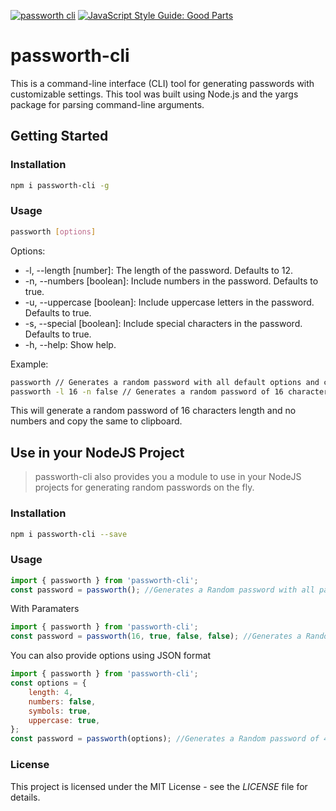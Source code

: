 
[![passworth cli](https://github.com/nfinit3/passworth-cli/actions/workflows/npm-publish.yml/badge.svg)](https://github.com/nfinit3/passworth-cli/actions/workflows/npm-publish.yml)
[![JavaScript Style Guide: Good Parts](https://img.shields.io/badge/code%20style-goodparts-brightgreen.svg?style=flat)](https://github.com/dwyl/goodparts "JavaScript The Good Parts")

# passworth-cli

This is a command-line interface (CLI) tool for generating passwords with customizable settings. This tool was built using Node.js and the yargs package for parsing command-line arguments.

## Getting Started

### Installation

```bash
npm i passworth-cli -g
```

### Usage

```bash
passworth [options]
```

Options:

* -l, --length [number]: The length of the password. Defaults to 12.
* -n, --numbers [boolean]: Include numbers in the password. Defaults to true.
* -u, --uppercase [boolean]: Include uppercase letters in the password. Defaults to true.
* -s, --special [boolean]: Include special characters in the password. Defaults to true.
* -h, --help: Show help.

Example:

```bash
passworth // Generates a random password with all default options and copies it to clipboard.
passworth -l 16 -n false // Generates a random password of 16 characters length with no numbers and copies it to clipboard.

```

This will generate a random password of 16 characters length and no numbers and copy the same to clipboard.

## Use in your NodeJS Project

> passworth-cli also provides you a module to use in your NodeJS projects for generating random passwords on the fly.

### Installation

```bash
npm i passworth-cli --save
```

### Usage

```javascript
import { passworth } from 'passworth-cli';
const password = passworth(); //Generates a Random password with all paramaeters as True and length of 12 => 'AY[5c[=K0MaD'
```

With Paramaters

```javascript
import { passworth } from 'passworth-cli';
const password = passworth(16, true, false, false); //Generates a Random password of 16 Chars with numbers and lowercases and no Special Characters or UpperCase => 'n3g1kacfqdv2owta'
```

You can also provide options using JSON format

```javascript
import { passworth } from 'passworth-cli';
const options = {
    length: 4,
    numbers: false,
    symbols: true,
    uppercase: true,
};
const password = passworth(options); //Generates a Random password of 4 Chars with no digits => 'Qb]p'
```

### License

This project is licensed under the MIT License - see the _LICENSE_ file for details.
